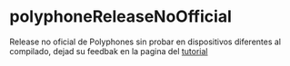 # polyphoneReleaseNoOfficial
Release no oficial de Polyphones sin probar en dispositivos diferentes al compilado, dejad su feedbak en la pagina del [tutorial](https://avadeztec.blogspot.com/2024/05/compilando-polyphone-23-en-ubuntu-22044.html)
